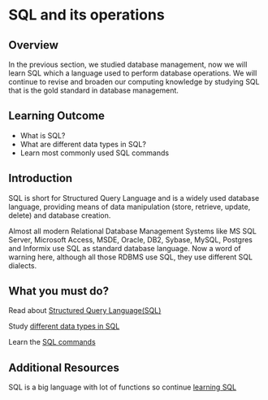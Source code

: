 
# SQL and its operations

## Overview
In the previous section, we studied database management, now we will learn SQL which a language used to perform database operations. 
We will continue to revise and broaden our computing knowledge by studying SQL that is the gold standard in database management.

## Learning Outcome
- What is SQL?
- What are different data types in SQL?
- Learn most commonly used SQL commands

## Introduction

SQL is short for Structured Query Language and is a widely used database language, providing means of data manipulation (store, retrieve, update, delete) and database creation.

Almost all modern Relational Database Management Systems like MS SQL Server, Microsoft Access, MSDE, Oracle, DB2, Sybase, MySQL, Postgres and Informix use SQL as standard database language. Now a word of warning here, although all those RDBMS use SQL, they use different SQL dialects.

## What you must do?

Read about [Structured Query Language(SQL)](https://www.geeksforgeeks.org/structured-query-language/)

Study [different data types in SQL](https://www.geeksforgeeks.org/sql-datatypes/)

Learn the [SQL commands](https://www.geeksforgeeks.org/sql-ddl-dql-dml-dcl-tcl-commands/)

## Additional Resources

SQL is a big language with lot of functions so continue [learning SQL](https://www.w3schools.com/sql/sql_intro.asp) 

